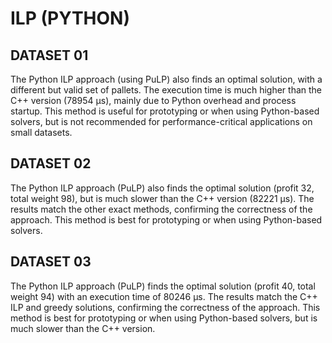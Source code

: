 # ILP (PYTHON)

## DATASET 01

The Python ILP approach (using PuLP) also finds an optimal solution, with a different but valid set of pallets. The execution time is much higher than the C++ version (78954 μs), mainly due to Python overhead and process startup. This method is useful for prototyping or when using Python-based solvers, but is not recommended for performance-critical applications on small datasets.

## DATASET 02

The Python ILP approach (PuLP) also finds the optimal solution (profit 32, total weight 98), but is much slower than the C++ version (82221 μs). The results match the other exact methods, confirming the correctness of the approach. This method is best for prototyping or when using Python-based solvers.

## DATASET 03

The Python ILP approach (PuLP) finds the optimal solution (profit 40, total weight 94) with an execution time of 80246 μs. The results match the C++ ILP and greedy solutions, confirming the correctness of the approach. This method is best for prototyping or when using Python-based solvers, but is much slower than the C++ version.
